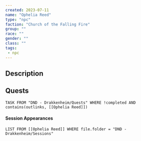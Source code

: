 ```yaml
---
created: 2023-07-11
name: "Ophelia Reed"
type: "npc"
faction: "Church of the Falling Fire"
group: ""
race: ""
gender: ""
class: ""
tags:
 - npc
---
```

## Description


## Quests
```dataview
TASK FROM "DND - Drakkenheim/Quests" WHERE !completed AND contains(outlinks, [[Ophelia Reed]]) 
```

#### Session Appearances
```dataview
LIST FROM [[Ophelia Reed]] WHERE file.folder = "DND - Drakkenheim/Sessions"
```



